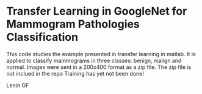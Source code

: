 # Transfer Learning in GoogleNet for Mammogram Pathologies Classification
This code studies the example presented in transfer learning in matlab. It is applied to classify mammograms in three classes:
benign, malign and normal. Images were sent in a 200x400 format as a zip file.
The zip file is not inclued in the repo
Training has yet not been done!

Lenin GF

